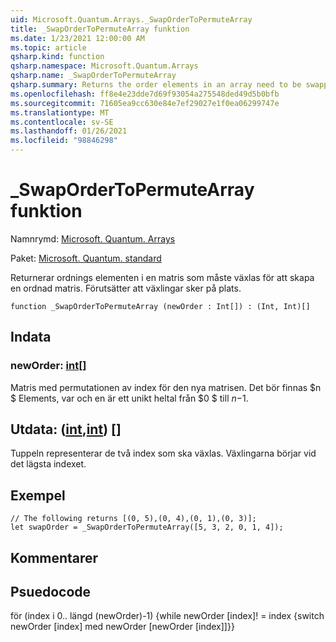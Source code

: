 ```yaml
---
uid: Microsoft.Quantum.Arrays._SwapOrderToPermuteArray
title: _SwapOrderToPermuteArray funktion
ms.date: 1/23/2021 12:00:00 AM
ms.topic: article
qsharp.kind: function
qsharp.namespace: Microsoft.Quantum.Arrays
qsharp.name: _SwapOrderToPermuteArray
qsharp.summary: Returns the order elements in an array need to be swapped to produce an ordered array. Assumes swaps occur in place.
ms.openlocfilehash: ff8e4e23dde7d69f93054a275548ded49d5b0bfb
ms.sourcegitcommit: 71605ea9cc630e84e7ef29027e1f0ea06299747e
ms.translationtype: MT
ms.contentlocale: sv-SE
ms.lasthandoff: 01/26/2021
ms.locfileid: "98846298"
---
```

# <a name="_swapordertopermutearray-function"></a>_SwapOrderToPermuteArray funktion

Namnrymd: [Microsoft. Quantum. Arrays](xref:Microsoft.Quantum.Arrays)

Paket: [Microsoft. Quantum. standard](https://nuget.org/packages/Microsoft.Quantum.Standard)


Returnerar ordnings elementen i en matris som måste växlas för att skapa en ordnad matris.
Förutsätter att växlingar sker på plats.

```qsharp
function _SwapOrderToPermuteArray (newOrder : Int[]) : (Int, Int)[]
```


## <a name="input"></a>Indata

### <a name="neworder--int"></a>newOrder: [int](xref:microsoft.quantum.lang-ref.int)[]

Matris med permutationen av index för den nya matrisen. Det bör finnas $n $ Elements, var och en är ett unikt heltal från $0 $ till $n-$1.



## <a name="output--intint"></a>Utdata: ([int](xref:microsoft.quantum.lang-ref.int),[int](xref:microsoft.quantum.lang-ref.int)) []

Tuppeln representerar de två index som ska växlas. Växlingarna börjar vid det lägsta indexet.

## <a name="example"></a>Exempel

```qsharp
// The following returns [(0, 5),(0, 4),(0, 1),(0, 3)];
let swapOrder = _SwapOrderToPermuteArray([5, 3, 2, 0, 1, 4]);
```

## <a name="remarks"></a>Kommentarer

## <a name="psuedocode"></a>Psuedocode

för (index i 0.. längd (newOrder)-1) {while newOrder [index]! = index {switch newOrder [index] med newOrder [newOrder [index]]}}